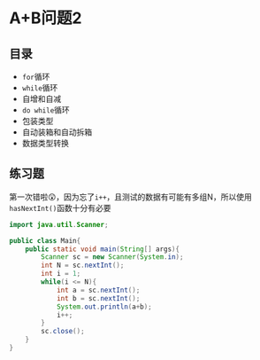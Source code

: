 # A+B问题2

## 目录
* `for`循环
* `while`循环
* 自增和自减
* `do while`循环
* 包装类型
* 自动装箱和自动拆箱
* 数据类型转换

## 练习题
第一次错啦😲，因为忘了`i++`，且测试的数据有可能有多组N，所以使用`hasNextInt()`函数十分有必要
``` java
import java.util.Scanner;

public class Main{
    public static void main(String[] args){
        Scanner sc = new Scanner(System.in);
        int N = sc.nextInt();
        int i = 1;
        while(i <= N){
            int a = sc.nextInt();
            int b = sc.nextInt();
            System.out.println(a+b);
            i++;
        }
        sc.close();
    }
}
```
